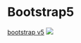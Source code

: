 # Bootstrap5
<a href="http://127.0.0.1:5500/Bootsrap%205/index.html">bootstrap v5</a>
![](https://user-images.githubusercontent.com/68815149/134805918-3f557e88-cc83-4d3d-89ae-0cc0e6641f72.png)
